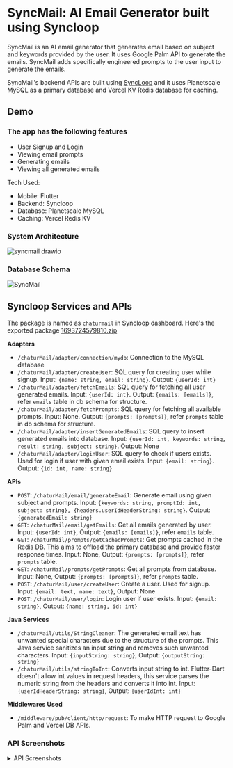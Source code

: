 # SyncMail: AI Email Generator built using Syncloop

SyncMail is an AI email generator that generates email based on subject and keywords provided by the user. It uses Google Palm API to generate the emails. SyncMail adds specifically engineered prompts to the user input to generate the emails.

SyncMail's backend APIs are built using [SyncLoop](https://syncloop.com) and it uses Planetscale MySQL as a primary database and Vercel KV Redis database for caching.

## Demo

### The app has the following features
- User Signup and Login
- Viewing email prompts
- Generating emails
- Viewing all generated emails

Tech Used:
- Mobile: Flutter
- Backend: Syncloop
- Database: Planetscale MySQL
- Caching: Vercel Redis KV

### System Architecture
![syncmail drawio](https://github.com/WilfredAlmeida/syncmail/assets/60785452/7cf2e3b4-f324-4a76-a3bf-28f1fd476e81)


### Database Schema
![SyncMail](https://github.com/WilfredAlmeida/syncmail/assets/60785452/a59d89b0-8301-4f4e-8a1f-2b9078b05438)


## Syncloop Services and APIs
The package is named as `chaturmail` in Syncloop dashboard. Here's the exported package [1693724579810.zip](https://github.com/WilfredAlmeida/syncmail/files/12505337/1693724579810.zip)


**Adapters**
- `/chaturMail/adapter/connection/mydb`: Connection to the MySQL database
- `/chaturMail/adapter/createUser`: SQL query for creating user while signup. Input: `{name: string, email: string}`. Output: `{userId: int}`
- `/chaturMail/adapter/fetchEmails`: SQL query for fetching all user generated emails. Input: `{userId: int}`. Output: `{emails: [emails]}`, refer `emails` table in db schema for structure.
- `/chaturMail/adapter/fetchPrompts`: SQL query for fetching all available prompts. Input: None. Output: `{prompts: [prompts]}`, refer `prompts` table in db schema for structure.
- `/chaturMail/adapter/insertGeneratedEmails`: SQL query to insert generated emails into database. Input: `{userId: int, keywords: string, result: string, subject: string}`. Output: None
- `/chaturMail/adapter/loginUser`: SQL query to check if users exists. Used for login if user with given email exists. Input: `{email: string}`. Output: `{id: int, name: string}`

**APIs**
- `POST`: `/chaturMail/email/generateEmail`: Generate email using given subject and prompts. Input: `{keywords: string, promptId: int, subject: string}, {headers.userIdHeaderString: string}`. Output: `{generatedEmail: string}`
- `GET`: `/chaturMail/email/getEmails`: Get all emails generated by user. Input: `{userId: int}`, Output: `{emails: [emails]}`, refer `emails` table.
- `GET`: `/chaturMail/prompts/getCachedPrompts`: Get prompts cached in the Redis DB. This aims to offload the primary database and provide faster response times. Input: None, Output: `{prompts: [prompts]}`, refer `prompts` table.
- `GET`: `/chaturMail/prompts/getPrompts`: Get all prompts from database. Input: None, Output: `{prompts: [prompts]}`, refer `prompts` table.
- `POST`: `/chaturMail/user/createUser`: Create a user. Used for signup. Input: `{email: text, name: text}`, Output: None
- `POST`: `/chaturMail/user/login`: Login user if user exists. Input: `{email: string}`, Output: `{name: string, id: int}`

**Java Services**
- `/chaturMail/utils/StringCleaner`: The generated email text has unwanted special characters due to the structure of the prompts. This Java service sanitizes an input string and removes such unwanted characters. Input: `{inputString: string}`, Output: `{outputString: string}`
- `/chaturMail/utils/stringToInt`: Converts input string to int. Flutter-Dart doesn't allow int values in request headers, this service parses the numeric string from the headers and converts it into int. Input: `{userIdHeaderString: string}`, Output: `{userIdInt: int}`


**Middlewares Used**
- `/middleware/pub/client/http/request`: To make HTTP request to Google Palm and Vercel DB APIs.

### API Screenshots

<details>  
  <summary> API Screenshots</summary>  

  
1. Generate Email `/chaturMail/email/generateEmail`  
   <img width="760" alt="image" src="https://github.com/WilfredAlmeida/syncmail/assets/60785452/cb51283d-7899-4dc7-ae8b-08cc376436b2">  
2. Get generated emails `/chaturMail/email/getEmails`  
   <img width="776" alt="image" src="https://github.com/WilfredAlmeida/syncmail/assets/60785452/d2b90293-6352-42dc-85d7-e5b7d05b5de9">  
3. Get cached prompts from Redis `/chaturMail/prompts/getCachedPrompts`  
   <img width="750" alt="image" src="https://github.com/WilfredAlmeida/syncmail/assets/60785452/f44f81b9-e1f6-4841-91b1-7f9287ec97b5">  
4. Get all prompts `/chaturMail/prompts/getPrompts`  
   <img width="761" alt="image" src="https://github.com/WilfredAlmeida/syncmail/assets/60785452/1295312f-6576-48d0-8b6d-30d711834ab1">  
5. Create user while signup `/chaturMail/user/createUser`  
   <img width="753" alt="image" src="https://github.com/WilfredAlmeida/syncmail/assets/60785452/5c2603fa-43e0-4325-9066-96ee901e2fad">  
6. Login user `/chaturMail/user/login`  
   <img width="759" alt="image" src="https://github.com/WilfredAlmeida/syncmail/assets/60785452/0ead78f7-47d1-4334-abdc-79dc9075b6f7">  


</details>
